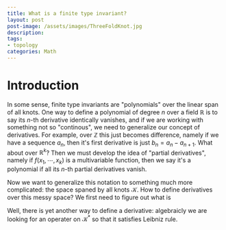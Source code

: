 ```yaml
---
title: What is a finite type invariant?
layout: post
post-image: /assets/images/ThreeFoldKnot.jpg
description: 
tags: 
- topology
categories: Math
---
```




# Introduction

In some sense, finite type invariants are "polynomials" over the linear span of all knots. One way to define a polynomial of degree $n$ over a field $\mathbb R$ is to say its $n$-th derivative identically vanishes, and if we are working with something not so "continous", we need to generalize our concept of derivatives. For example, over $\mathbb Z$ this just becomes difference, namely if we have a sequence $a_n$, then it's first derivative is just $b_n=a_n-a_{n+1}$. What about over  $\mathbb R^k$? Then we must develop the idea of "partial derivatives", namely if $f(x_1,\cdots, x_k)$ is a multivariable function, then we say it's a polynomial if all its $n$-th partial derivatives vanish. 

Now we want to generalize this notation to something much more complicated: the space spaned by all knots $\mathcal K$. How to define derivatives over this messy space? We first need to figure out what is 




Well, there is yet another way to define a derivative: algebraicly we are looking for an operater on $\mathcal K^*$ so that it satisfies Leibniz rule. 
